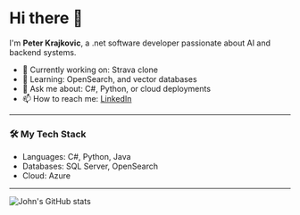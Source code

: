 # Hi there 👋

I'm **Peter Krajkovic**, a .net software developer passionate about AI and backend systems.

- 🔭 Currently working on: Strava clone
- 🌱 Learning: OpenSearch, and vector databases
- 💬 Ask me about: C#, Python, or cloud deployments
- 📫 How to reach me: [LinkedIn](https://www.linkedin.com/in/peter-krajkovic-097531280)

---

### 🛠️ My Tech Stack
- Languages: C#, Python, Java
- Databases: SQL Server, OpenSearch
- Cloud: Azure

---

![John's GitHub stats](https://github-readme-stats.vercel.app/api?username=peterkrajkovic&show_icons=true&theme=dark)

